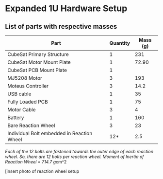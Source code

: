 # Expanded 1U Hardware Setup

## List of parts with respective masses

|   Part                                    |Quantity|Mass (g)|
|-------------------------------------------|--------|---------|
|CubeSat Primary Structure                  |1       |231      |
|CubeSat Motor Mount Plate                  |1       |72.90    |
|CubeSat PCB Mount Plate                    |1       |
|MJ5208 Motor                               |3       |193      | 
|Moteus Controller                          |3       |14.2     |
|USB cable                                  |1       |35       |
|Fully Loaded PCB                           |1       |75       |
|Motor Cable                                |3       |4        |
|Battery                                    |1       |160      |
|Bare Reaction Wheel                        |3       |23       |
|Individual Bolt embedded in Reaction Wheel |12*     |2.5      | 

*Each of the 12 bolts are fastened towards the outer edge of each reaction wheel. So, there are 12 bolts per reaction wheel.
Moment of Inertia of Reaction Wheel = 714.7 g*cm^2

[insert photo of reaction wheel setup
